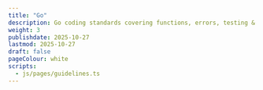 ```yaml
---
title: "Go"
description: Go coding standards covering functions, errors, testing & documentation patterns
weight: 3
publishdate: 2025-10-27
lastmod: 2025-10-27
draft: false
pageColour: white
scripts:
  - js/pages/guidelines.ts
---
```

